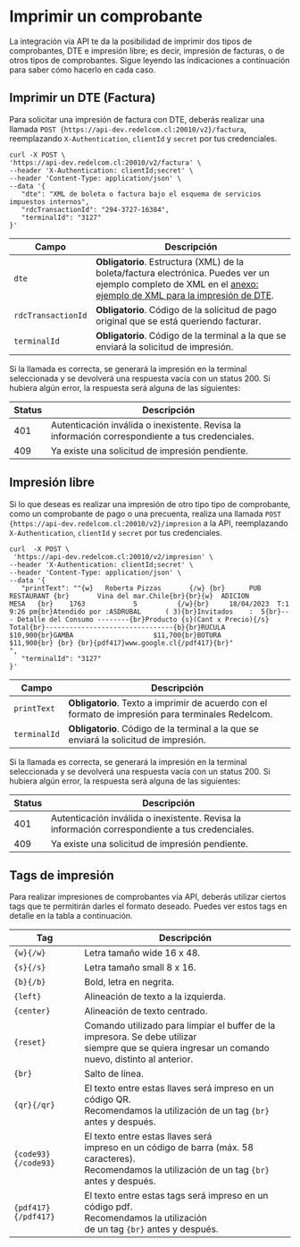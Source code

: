 # Imprimir un comprobante

La integración vía API te da la posibilidad de imprimir dos tipos de comprobantes, DTE e impresión libre; es decir, impresión de facturas, o de otros tipos de comprobantes. Sigue leyendo las indicaciones a continuación para saber cómo hacerlo en cada caso.

## Imprimir un DTE (Factura)

Para solicitar una impresión de factura con DTE, deberás realizar una llamada `POST {https://api-dev.redelcom.cl:20010/v2}/factura`, reemplazando `X-Authentication`, `clientId` y `secret` por tus credenciales.

```curl
curl -X POST \ 
'https://api-dev.redelcom.cl:20010/v2/factura' \
--header 'X-Authentication: clientId;secret' \
--header 'Content-Type: application/json' \
--data '{
   "dte": "XML de boleta o factura bajo el esquema de servicios impuestos internos",
   "rdcTransactionId": "294-3727-16384",
   "terminalId": "3127"
}'

```


| Campo | Descripción |
|---|---|
| `dte` | **Obligatorio**. Estructura (XML) de la boleta/factura electrónica. Puedes ver un ejemplo completo de XML en el [anexo: ejemplo de XML para la impresión de DTE](/developers/en/docs/redelcom/additional-content/print-example). |
| `rdcTransactionId` | **Obligatorio**. Código de la solicitud de pago original que se está queriendo facturar. |
| `terminalId` | **Obligatorio**. Código de la terminal a la que se enviará la solicitud de impresión. |


Si la llamada es correcta, se generará la impresión en la terminal seleccionada y se devolverá una respuesta vacía con un status 200. Si hubiera algún error, la respuesta será alguna de las siguientes:

| Status | Descripción |
|---|---|
| 401 | Autenticación inválida o inexistente. Revisa la información correspondiente a tus credenciales. |
| 409 | Ya existe una solicitud de impresión pendiente. |



## Impresión libre


Si lo que deseas es realizar una impresión de otro tipo tipo de comprobante, como un comprobante de pago o una precuenta, realiza una llamada `POST {https://api-dev.redelcom.cl:20010/v2}/impresion` a la API, reemplazando `X-Authentication`, `clientId` y `secret` por tus credenciales.

```curl
curl  -X POST \ 
 'https://api-dev.redelcom.cl:20010/v2/impresion' \
--header 'X-Authentication: clientId;secret' \
--header 'Content-Type: application/json' \
--data '{
   "printText": ""{w}   Roberta Pizzas       {/w} {br}      PUB RESTAURANT {br}       Vina del mar.Chile{br}{br}{w}  ADICION        MESA   {br}    1763            5          {/w}{br}     18/04/2023  T:1  9:26 pm{br}Atendido por :ASDRUBAL      ( 3){br}Invitados    :  5{br}--- Detalle del Consumo --------{br}Producto {s}(Cant x Precio){/s}        Total{br}--------------------------------{b}{br}RUCULA                   $10,900{br}GAMBA                    $11,700{br}BOTURA                   $11,900{br} {br} {br}{pdf417}www.google.cl{/pdf417}{br}"
",
   "terminalId": "3127"
}'

```


| Campo | Descripción |
|---|---|
| `printText` | **Obligatorio**. Texto a imprimir de acuerdo con el formato de impresión para terminales Redelcom. |
| `terminalId` | **Obligatorio**. Código de la terminal a la que se enviará la solicitud de impresión. |


Si la llamada es correcta, se generará la impresión en la terminal seleccionada y se devolverá una respuesta vacía con un status 200. Si hubiera algún error, la respuesta será alguna de las siguientes:

| Status | Descripción |
|---|---|
| 401 | Autenticación inválida o inexistente. Revisa la información correspondiente a tus credenciales. |
| 409 | Ya existe una solicitud de impresión pendiente. |



## Tags de impresión

Para realizar impresiones de comprobantes vía API, deberás utilizar ciertos tags que te permitirán darles el formato deseado. Puedes ver estos tags en detalle en la tabla a continuación.


| Tag | Descripción |
|---|---|
| `{w}{/w}` | Letra tamaño wide 16 x 48. |
| `{s}{/s}` | Letra tamaño small 8 x 16. |
| `{b}{/b}` | Bold, letra en negrita. |
| `{left}` | Alineación de texto a la izquierda. |
| `{center}` | Alineación de texto centrado. |
| `{reset}` | Comando utilizado para limpiar el buffer de la impresora. Se debe utilizar<br>siempre que se quiera ingresar un comando nuevo, distinto al anterior. |
| `{br}` | Salto de línea. |
| `{qr}{/qr}` | El texto entre estas llaves será impreso en un código QR.<br>Recomendamos la utilización de un tag `{br}` antes y después. |
| `{code93}{/code93}` | El texto entre estas llaves será<br>impreso en un código de barra (máx. 58 caracteres).<br>Recomendamos la utilización de un tag `{br}` antes y después. |
| `{pdf417}{/pdf417}` | El texto entre estas tags será impreso en un código pdf. <br>Recomendamos la utilización<br>de un tag `{br}` antes y después. |
